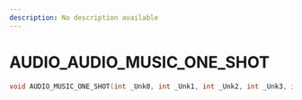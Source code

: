 ```yaml
---
description: No description available 
---
```


# AUDIO\_AUDIO_MUSIC_ONE_SHOT

```cpp
void AUDIO_MUSIC_ONE_SHOT(int _Unk0, int _Unk1, int _Unk2, int _Unk3, int _Unk4, int _Unk5);
```